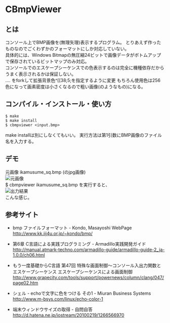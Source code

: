 # CBmpViewer
## とは
コンソール上でBMP画像を(無理矢理)表示するプログラム。
とりあえず作ったものなのでごくわずかのフォーマットにしか対応していない。  
具体的には、Windows Bitmapの無圧縮24ビットで画像データがボトムアップで保存されているビットマップのみ対応。  
コンソールでのエスケープシーケンスでの色表示するのは完全に機種依存だからうまく表示されるかは保証しない。  
.... をforkして拡張背景色^[[38;5;を指定するように変更
もちろん使用色は256色になって画素密度は小さくなるので粗い画像(のようなもの)になる。

## コンパイル・インストール・使い方
    $ make  
    $ make install  
    $ cbmpviewer <input.bmp>
make installは別にしなくてもいい。
実行方法は第1引数にBMP画像のファイル名を入力する。  

## デモ
元画像 ikamusume_sq.bmp (のjpg画像)  
![元画像](https://raw.github.com/kotarot/CBmpViewer/master/ikamusume_sq.jpg)  
    $ cbmpviewer ikamusume_sq.bmp
を実行すると、  
![出力結果](https://raw.github.com/katakk/CBmpViewer/master/Screenshot256.png)  
こんな感じ。  

## 参考サイト
* bmp ファイルフォーマット - Kondo, Masayoshi WebPage  
http://www.kk.iij4u.or.jp/~kondo/bmp/  

* 第6章 C言語による実践プログラミング - Armadillo実践開発ガイド  
http://manual.atmark-techno.com/armadillo-guide/armadillo-guide-2_ja-1.0.0/ch06.html  

* もう一度基礎からC言語 第47回 特殊な画面制御～コンソール入出力関数とエスケープシーケンス エスケープシーケンスによる画面制御  
http://www.grapecity.com/tools/support/powernews/column/clang/047/page02.htm  

* シェル - echoで文字に色をつける その1 - Miuran Business Systems  
http://www.m-bsys.com/linux/echo-color-1  

* 端末ウィンドウサイズの取得 - 自問自答  
http://d.hatena.ne.jp/iostream/20100219/1266566970  

